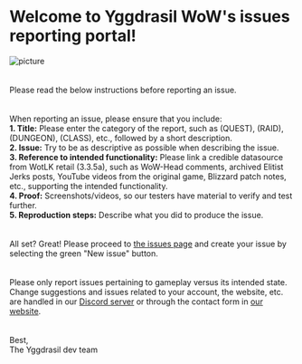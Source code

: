 # Welcome to Yggdrasil WoW's issues reporting portal!

![picture](https://yggdrasilwow.com/resources/BannerLogo.png)
<br><br><br>
Please read the below instructions before reporting an issue. 
<br><br><br>
When reporting an issue, please ensure that you include:  
**1. Title:** Please enter the category of the report, such as (QUEST), (RAID), (DUNGEON), (CLASS), etc., followed by a short description.  
**2. Issue:** Try to be as descriptive as possible when describing the issue.  
**3. Reference to intended functionality:** Please link a credible datasource from WotLK retail (3.3.5a), such as WoW-Head comments, archived Elitist Jerks posts, YouTube videos from the original game, Blizzard patch notes, etc., supporting the intended functionality.  
**4. Proof:** Screenshots/videos, so our testers have material to verify and test further.  
**5. Reproduction steps:** Describe what you did to produce the issue.  
<br><br>
All set? Great! Please proceed to [the issues page](../Yggdrasil-WoW/issues) and create your issue by selecting the green "New issue" button.
<br><br><br>
Please only report issues pertaining to gameplay versus its intended state. Change suggestions and issues related to your account, the website, etc. are handled in our [Discord server](https://discord.gg/PCcCWFBdTQ) or through the contact form in [our website](https://yggdrasilwow.com/page/contact).
<br><br><br>
Best,  
The Yggdrasil dev team
